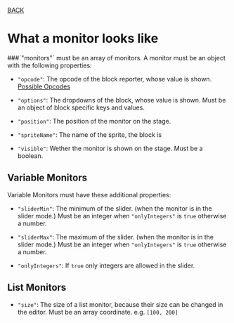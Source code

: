 [BACK](main.md)

# What a monitor looks like

###ˋ"monitors"ˋ must be an array of monitors. A monitor must be an object with the following properties:
* `"opcode"`: The opcode of the block reporter, whose value is shown. [Possible Opcodes](other.md#menu-opcodes-not-updated)

* `"options"`: The dropdowns of the block, whose value is shown. Must be an object of block specific keys and values.

* `"position"`: The position of the monitor on the stage.

* `"spriteName"`: The name of the sprite, the block is 

* `"visible"`: Wether the monitor is shown on the stage. Must be a boolean.

## Variable Monitors
Variable Monitors must have these additional properties:
* `"sliderMin"`: The minimum of the slider. (when the monitor is in the slider mode.) Must be an integer when `"onlyIntegers"` is `true` otherwise a number.

* `"sliderMax"`: The maximum of the slider. (when the monitor is in the slider mode.) Must be an integer when `"onlyIntegers"` is `true` otherwise a number.

* `"onlyIntegers"`: If `true` only integers are allowed in the slider.

## List Monitors
* `"size"`: The size of a list monitor, because their size can be changed in the editor. Must be an array coordinate. e.g. `[100, 200]`

